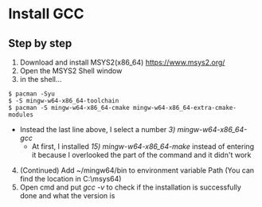 # Install GCC
## Step by step
1. Download and install MSYS2(x86_64) https://www.msys2.org/
2. Open the MSYS2 Shell window
3. in the shell...
```
$ pacman -Syu
$ -S mingw-w64-x86_64-toolchain
$ pacman -S mingw-w64-x86_64-cmake mingw-w64-x86_64-extra-cmake-modules
```
- Instead the last line above, I select a number _3) mingw-w64-x86_64-gcc_
  - At first, I installed _15) mingw-w64-x86_64-make_ instead of entering it because I overlooked the part of the command and it didn't work
4. (Continued) Add ~/mingw64/bin to environment variable Path (You can find the location in C:\msys64\)
5. Open cmd and put _gcc -v_ to check if the installation is successfully done and what the version is
